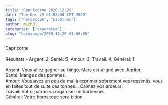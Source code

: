 ```yaml
---
title: "Capricorne 2020-12-29"
date: "Tue Dec 29 01:08:08 CET 2020"
tags: ["horoscope", "pipotron"]
author: m1ch3l
categories: ["generated"]
slug: "horoscope/2020-12-29-01:08:08"
---
```


Capricorne<br>
<br>
Résultats - Argent: 2, Santé: 5, Amour: 3, Travail: 4, Général: 1<br>
<br>
Argent:  Vous allez gagner au bingo. Mars est aligné avec Jupiter.<br>
Santé:   Mangez des pommes. <br>
Amour:   Vous avez un peu de mal à exprimer sobrement vos ressentis, vous en faites tout de suite des tonnes... Calmez vos ardeurs.<br>
Travail: Votre patron va organiser un barbecue. <br>
Général: Votre horoscope sera bidon.<br>
